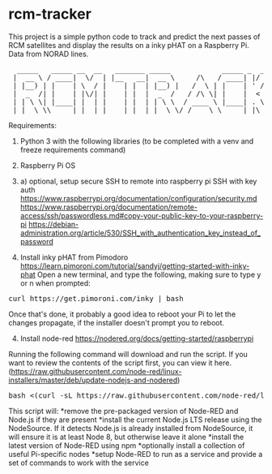 # rcm-tracker
This project is a simple python code to track and predict the next passes of RCM satellites and display the results on a inky pHAT on a Raspberry Pi. Data from NORAD lines.
<pre>
  _____   _____ __  __   _______ _____            _____ _  ________ _____  
 |  __ \ / ____|  \/  | |__   __|  __ \     /\   / ____| |/ /  ____|  __ \ 
 | |__) | |    | \  / |    | |  | |__) |   /  \ | |    | ' /| |__  | |__) |
 |  _  /| |    | |\/| |    | |  |  _  /   / /\ \| |    |  < |  __| |  _  / 
 | | \ \| |____| |  | |    | |  | | \ \  / ____ \ |____| . \| |____| | \ \ 
 |_|  \_\\_____|_|  |_|    |_|  |_|  \_\/_/    \_\_____|_|\_\______|_|  \_\
</pre>

Requirements:
1. Python 3
with the following libraries
(to be completed with a venv and freeze requirements command)

2. Raspberry Pi OS

2. a) optional, setup secure SSH to remote into raspberry pi
SSH with key auth
https://www.raspberrypi.org/documentation/configuration/security.md
https://www.raspberrypi.org/documentation/remote-access/ssh/passwordless.md#copy-your-public-key-to-your-raspberry-pi
https://debian-administration.org/article/530/SSH_with_authentication_key_instead_of_password

3. Install inky pHAT from Pimodoro
https://learn.pimoroni.com/tutorial/sandyj/getting-started-with-inky-phat
Open a new terminal, and type the following, making sure to type y or n when prompted:
<pre>
curl https://get.pimoroni.com/inky | bash
</pre>
Once that's done, it probably a good idea to reboot your Pi to let the changes propagate, if the installer doesn't prompt you to reboot.

4. Install node-red
https://nodered.org/docs/getting-started/raspberrypi

Running the following command will download and run the script. If you want to review the contents of the script first, you can view it here.
(https://raw.githubusercontent.com/node-red/linux-installers/master/deb/update-nodejs-and-nodered)
<pre>
bash <(curl -sL https://raw.githubusercontent.com/node-red/linux-installers/master/deb/update-nodejs-and-nodered)
</pre>
This script will:
*remove the pre-packaged version of Node-RED and Node.js if they are present
*install the current Node.js LTS release using the NodeSource. If it detects Node.js is already installed from NodeSource, it will ensure it is at least Node 8, but otherwise leave it alone
*install the latest version of Node-RED using npm
*optionally install a collection of useful Pi-specific nodes
*setup Node-RED to run as a service and provide a set of commands to work with the service
